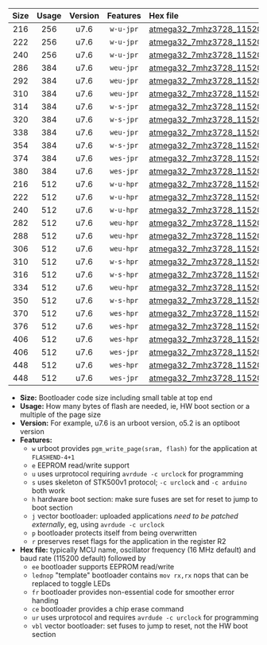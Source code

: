 |Size|Usage|Version|Features|Hex file|
|:-:|:-:|:-:|:-:|:--|
|216|256|u7.6|`w-u-jpr`|[atmega32_7mhz3728_115200bps_ur_vbl.hex](https://raw.githubusercontent.com/stefanrueger/urboot/main/bootloaders/atmega32/fcpu_7mhz3728/115200_bps/atmega32_7mhz3728_115200bps_ur_vbl.hex)|
|222|256|u7.6|`w-u-jpr`|[atmega32_7mhz3728_115200bps_lednop_ur_vbl.hex](https://raw.githubusercontent.com/stefanrueger/urboot/main/bootloaders/atmega32/fcpu_7mhz3728/115200_bps/atmega32_7mhz3728_115200bps_lednop_ur_vbl.hex)|
|240|256|u7.6|`w-u-jpr`|[atmega32_7mhz3728_115200bps_lednop_fr_ur_vbl.hex](https://raw.githubusercontent.com/stefanrueger/urboot/main/bootloaders/atmega32/fcpu_7mhz3728/115200_bps/atmega32_7mhz3728_115200bps_lednop_fr_ur_vbl.hex)|
|286|384|u7.6|`weu-jpr`|[atmega32_7mhz3728_115200bps_ee_ur_vbl.hex](https://raw.githubusercontent.com/stefanrueger/urboot/main/bootloaders/atmega32/fcpu_7mhz3728/115200_bps/atmega32_7mhz3728_115200bps_ee_ur_vbl.hex)|
|292|384|u7.6|`weu-jpr`|[atmega32_7mhz3728_115200bps_ee_lednop_ur_vbl.hex](https://raw.githubusercontent.com/stefanrueger/urboot/main/bootloaders/atmega32/fcpu_7mhz3728/115200_bps/atmega32_7mhz3728_115200bps_ee_lednop_ur_vbl.hex)|
|310|384|u7.6|`weu-jpr`|[atmega32_7mhz3728_115200bps_ee_lednop_fr_ur_vbl.hex](https://raw.githubusercontent.com/stefanrueger/urboot/main/bootloaders/atmega32/fcpu_7mhz3728/115200_bps/atmega32_7mhz3728_115200bps_ee_lednop_fr_ur_vbl.hex)|
|314|384|u7.6|`w-s-jpr`|[atmega32_7mhz3728_115200bps_vbl.hex](https://raw.githubusercontent.com/stefanrueger/urboot/main/bootloaders/atmega32/fcpu_7mhz3728/115200_bps/atmega32_7mhz3728_115200bps_vbl.hex)|
|320|384|u7.6|`w-s-jpr`|[atmega32_7mhz3728_115200bps_lednop_vbl.hex](https://raw.githubusercontent.com/stefanrueger/urboot/main/bootloaders/atmega32/fcpu_7mhz3728/115200_bps/atmega32_7mhz3728_115200bps_lednop_vbl.hex)|
|338|384|u7.6|`weu-jpr`|[atmega32_7mhz3728_115200bps_ee_lednop_fr_ce_ur_vbl.hex](https://raw.githubusercontent.com/stefanrueger/urboot/main/bootloaders/atmega32/fcpu_7mhz3728/115200_bps/atmega32_7mhz3728_115200bps_ee_lednop_fr_ce_ur_vbl.hex)|
|354|384|u7.6|`w-s-jpr`|[atmega32_7mhz3728_115200bps_lednop_fr_vbl.hex](https://raw.githubusercontent.com/stefanrueger/urboot/main/bootloaders/atmega32/fcpu_7mhz3728/115200_bps/atmega32_7mhz3728_115200bps_lednop_fr_vbl.hex)|
|374|384|u7.6|`wes-jpr`|[atmega32_7mhz3728_115200bps_ee_vbl.hex](https://raw.githubusercontent.com/stefanrueger/urboot/main/bootloaders/atmega32/fcpu_7mhz3728/115200_bps/atmega32_7mhz3728_115200bps_ee_vbl.hex)|
|380|384|u7.6|`wes-jpr`|[atmega32_7mhz3728_115200bps_ee_lednop_vbl.hex](https://raw.githubusercontent.com/stefanrueger/urboot/main/bootloaders/atmega32/fcpu_7mhz3728/115200_bps/atmega32_7mhz3728_115200bps_ee_lednop_vbl.hex)|
|216|512|u7.6|`w-u-hpr`|[atmega32_7mhz3728_115200bps_ur.hex](https://raw.githubusercontent.com/stefanrueger/urboot/main/bootloaders/atmega32/fcpu_7mhz3728/115200_bps/atmega32_7mhz3728_115200bps_ur.hex)|
|222|512|u7.6|`w-u-hpr`|[atmega32_7mhz3728_115200bps_lednop_ur.hex](https://raw.githubusercontent.com/stefanrueger/urboot/main/bootloaders/atmega32/fcpu_7mhz3728/115200_bps/atmega32_7mhz3728_115200bps_lednop_ur.hex)|
|240|512|u7.6|`w-u-hpr`|[atmega32_7mhz3728_115200bps_lednop_fr_ur.hex](https://raw.githubusercontent.com/stefanrueger/urboot/main/bootloaders/atmega32/fcpu_7mhz3728/115200_bps/atmega32_7mhz3728_115200bps_lednop_fr_ur.hex)|
|282|512|u7.6|`weu-hpr`|[atmega32_7mhz3728_115200bps_ee_ur.hex](https://raw.githubusercontent.com/stefanrueger/urboot/main/bootloaders/atmega32/fcpu_7mhz3728/115200_bps/atmega32_7mhz3728_115200bps_ee_ur.hex)|
|288|512|u7.6|`weu-hpr`|[atmega32_7mhz3728_115200bps_ee_lednop_ur.hex](https://raw.githubusercontent.com/stefanrueger/urboot/main/bootloaders/atmega32/fcpu_7mhz3728/115200_bps/atmega32_7mhz3728_115200bps_ee_lednop_ur.hex)|
|306|512|u7.6|`weu-hpr`|[atmega32_7mhz3728_115200bps_ee_lednop_fr_ur.hex](https://raw.githubusercontent.com/stefanrueger/urboot/main/bootloaders/atmega32/fcpu_7mhz3728/115200_bps/atmega32_7mhz3728_115200bps_ee_lednop_fr_ur.hex)|
|310|512|u7.6|`w-s-hpr`|[atmega32_7mhz3728_115200bps.hex](https://raw.githubusercontent.com/stefanrueger/urboot/main/bootloaders/atmega32/fcpu_7mhz3728/115200_bps/atmega32_7mhz3728_115200bps.hex)|
|316|512|u7.6|`w-s-hpr`|[atmega32_7mhz3728_115200bps_lednop.hex](https://raw.githubusercontent.com/stefanrueger/urboot/main/bootloaders/atmega32/fcpu_7mhz3728/115200_bps/atmega32_7mhz3728_115200bps_lednop.hex)|
|334|512|u7.6|`weu-hpr`|[atmega32_7mhz3728_115200bps_ee_lednop_fr_ce_ur.hex](https://raw.githubusercontent.com/stefanrueger/urboot/main/bootloaders/atmega32/fcpu_7mhz3728/115200_bps/atmega32_7mhz3728_115200bps_ee_lednop_fr_ce_ur.hex)|
|350|512|u7.6|`w-s-hpr`|[atmega32_7mhz3728_115200bps_lednop_fr.hex](https://raw.githubusercontent.com/stefanrueger/urboot/main/bootloaders/atmega32/fcpu_7mhz3728/115200_bps/atmega32_7mhz3728_115200bps_lednop_fr.hex)|
|370|512|u7.6|`wes-hpr`|[atmega32_7mhz3728_115200bps_ee.hex](https://raw.githubusercontent.com/stefanrueger/urboot/main/bootloaders/atmega32/fcpu_7mhz3728/115200_bps/atmega32_7mhz3728_115200bps_ee.hex)|
|376|512|u7.6|`wes-hpr`|[atmega32_7mhz3728_115200bps_ee_lednop.hex](https://raw.githubusercontent.com/stefanrueger/urboot/main/bootloaders/atmega32/fcpu_7mhz3728/115200_bps/atmega32_7mhz3728_115200bps_ee_lednop.hex)|
|406|512|u7.6|`wes-hpr`|[atmega32_7mhz3728_115200bps_ee_lednop_fr.hex](https://raw.githubusercontent.com/stefanrueger/urboot/main/bootloaders/atmega32/fcpu_7mhz3728/115200_bps/atmega32_7mhz3728_115200bps_ee_lednop_fr.hex)|
|406|512|u7.6|`wes-jpr`|[atmega32_7mhz3728_115200bps_ee_lednop_fr_vbl.hex](https://raw.githubusercontent.com/stefanrueger/urboot/main/bootloaders/atmega32/fcpu_7mhz3728/115200_bps/atmega32_7mhz3728_115200bps_ee_lednop_fr_vbl.hex)|
|448|512|u7.6|`wes-hpr`|[atmega32_7mhz3728_115200bps_ee_lednop_fr_ce.hex](https://raw.githubusercontent.com/stefanrueger/urboot/main/bootloaders/atmega32/fcpu_7mhz3728/115200_bps/atmega32_7mhz3728_115200bps_ee_lednop_fr_ce.hex)|
|448|512|u7.6|`wes-jpr`|[atmega32_7mhz3728_115200bps_ee_lednop_fr_ce_vbl.hex](https://raw.githubusercontent.com/stefanrueger/urboot/main/bootloaders/atmega32/fcpu_7mhz3728/115200_bps/atmega32_7mhz3728_115200bps_ee_lednop_fr_ce_vbl.hex)|

- **Size:** Bootloader code size including small table at top end
- **Usage:** How many bytes of flash are needed, ie, HW boot section or a multiple of the page size
- **Version:** For example, u7.6 is an urboot version, o5.2 is an optiboot version
- **Features:**
  + `w` urboot provides `pgm_write_page(sram, flash)` for the application at `FLASHEND-4+1`
  + `e` EEPROM read/write support
  + `u` uses urprotocol requiring `avrdude -c urclock` for programming
  + `s` uses skeleton of STK500v1 protocol; `-c urclock` and `-c arduino` both work
  + `h` hardware boot section: make sure fuses are set for reset to jump to boot section
  + `j` vector bootloader: uploaded applications *need to be patched externally*, eg, using `avrdude -c urclock`
  + `p` bootloader protects itself from being overwritten
  + `r` preserves reset flags for the application in the register R2
- **Hex file:** typically MCU name, oscillator frequency (16 MHz default) and baud rate (115200 default) followed by
  + `ee` bootloader supports EEPROM read/write
  + `lednop` "template" bootloader contains `mov rx,rx` nops that can be replaced to toggle LEDs
  + `fr` bootloader provides non-essential code for smoother error handing
  + `ce` bootloader provides a chip erase command
  + `ur` uses urprotocol and requires `avrdude -c urclock` for programming
  + `vbl` vector bootloader: set fuses to jump to reset, not the HW boot section
